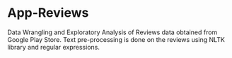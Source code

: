 # App-Reviews
Data Wrangling and Exploratory Analysis of Reviews data obtained from Google Play Store. Text pre-processing is done on the reviews using NLTK library and regular expressions. 
